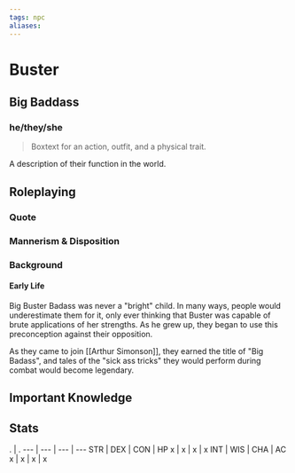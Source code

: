 ```yaml
---
tags: npc
aliases:
---
```

# Buster
## Big Baddass
### he/they/she

> Boxtext for an action, outfit, and a physical trait.

A description of their function in the world.

## Roleplaying
### Quote

### Mannerism & Disposition

### Background
#### Early Life

Big Buster Badass was never a "bright" child. In many ways, people would underestimate them for it, only ever thinking that Buster was capable of brute applications of her strengths. As he grew up, they began to use this preconception against their opposition.

As they came to join [[Arthur Simonson]], they earned the title of "Big Badass", and tales of the "sick ass tricks" they would perform during combat would become legendary.

## Important Knowledge


## Stats
. | . 
--- | --- | --- | ---
STR | DEX | CON | HP
x | x | x | x
INT | WIS | CHA | AC
x | x | x | x